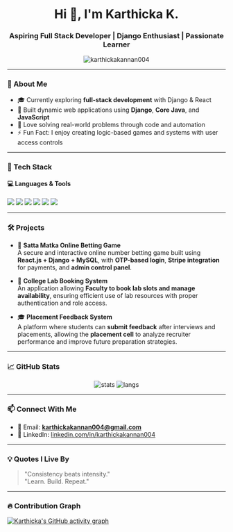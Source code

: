 <h1 align="center">Hi 👋, I'm Karthicka K.</h1>
<h3 align="center">Aspiring Full Stack Developer | Django Enthusiast | Passionate Learner</h3>

<p align="center">
  <img src="https://komarev.com/ghpvc/?username=karthickakannan004&label=Profile%20views&color=0e75b6&style=flat" alt="karthickakannan004" />
</p>

---

### 🌱 About Me
- 🎓 Currently exploring **full-stack development** with Django & React
- 💼 Built dynamic web applications using **Django**, **Core Java**, and **JavaScript**
- 🧠 Love solving real-world problems through code and automation
- ⚡ Fun Fact: I enjoy creating logic-based games and systems with user access controls

---

### 🚀 Tech Stack

#### 💻 Languages & Tools
<p>
  <img src="https://img.shields.io/badge/Python-3670A0?style=for-the-badge&logo=python&logoColor=white" />
  <img src="https://img.shields.io/badge/Django-092E20?style=for-the-badge&logo=django&logoColor=white" />
  <img src="https://img.shields.io/badge/JavaScript-F7DF1E?style=for-the-badge&logo=javascript&logoColor=black" />
  <img src="https://img.shields.io/badge/Core%20Java-ED8B00?style=for-the-badge&logo=java&logoColor=white" />
  <img src="https://img.shields.io/badge/MySQL-005C84?style=for-the-badge&logo=mysql&logoColor=white" />
  <img src="https://img.shields.io/badge/React-61DAFB?style=for-the-badge&logo=react&logoColor=black" />
</p>

---

### 🛠 Projects

- 🎲 **Satta Matka Online Betting Game**  
  A secure and interactive online number betting game built using **React.js + Django + MySQL**, with **OTP-based login**, **Stripe integration** for payments, and **admin control panel**.

- 🏫 **College Lab Booking System**  
  An application allowing **Faculty to book lab slots and  manage availability**, ensuring efficient use of lab resources with proper authentication and role access.

- 🎓 **Placement Feedback System**  
  A platform where students can **submit feedback** after interviews and placements, allowing the **placement cell** to analyze recruiter performance and improve future preparation strategies.

---

### 📈 GitHub Stats

<p align="center">
  <img src="https://github-readme-stats.vercel.app/api?username=karthickakannan004&show_icons=true&theme=radical" alt="stats" />
  <img src="https://github-readme-stats.vercel.app/api/top-langs/?username=karthickakannan004&layout=compact&theme=radical" alt="langs" />
</p>

---

### 📫 Connect With Me

- 📧 Email: **karthickakannan004@gmail.com**  
- 💼 LinkedIn: [linkedin.com/in/karthickakannan004]([https://linkedin.com/in/karthickakannan004](https://www.linkedin.com/public-profile/settings?trk=d_flagship3_profile_self_view_public_profile))

---

### 💡 Quotes I Live By

> "Consistency beats intensity."  
> "Learn. Build. Repeat."

---

### 🔥 Contribution Graph

[![Karthicka's GitHub activity graph](https://github-readme-activity-graph.vercel.app/graph?username=karthickakannan004&theme=github-compact)](https://github.com/ashutosh00710/github-readme-activity-graph)
